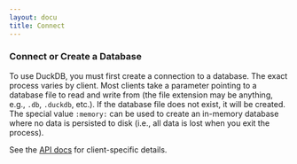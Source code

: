 ```yaml
---
layout: docu
title: Connect
---
```


### Connect or Create a Database

To use DuckDB, you must first create a connection to a database. The exact process varies by client. Most clients take a parameter pointing to a database file to read and write from (the file extension may be anything, e.g., `.db`, `.duckdb`, etc.). If the database file does not exist, it will be created. The special value `:memory:` can be used to create an in-memory database where no data is persisted to disk (i.e., all data is lost when you exit the process). 

See the [API docs](api/overview) for client-specific details.
